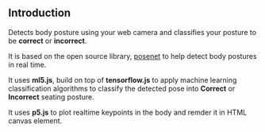 ## Introduction 
Detects body posture using your web camera and classifies your posture to be **correct** or **incorrect**. 

It is based on the open source library, [posenet](https://github.com/tensorflow/tfjs-models/tree/master/posenet) to help detect body postures in real time. 

It uses **ml5.js**, build on top of **tensorflow.js** to apply machine learning classification algorithms to classify the detected pose into **Correct** or **Incorrect** seating posture. 

It uses **p5.js** to plot realtime keypoints in the body and remder it in HTML canvas element. 

